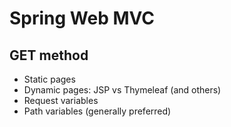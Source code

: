 # Spring Web MVC

## GET method
* Static pages
* Dynamic pages: JSP vs Thymeleaf (and others)
* Request variables
* Path variables (generally preferred)